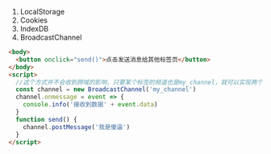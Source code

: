 1. LocalStorage
2. Cookies
3. IndexDB
4. BroadcastChannel
```html
<body>
  <button onclick="send()">点击发送消息给其他标签页</button>
</body>
<script>
  //这个方式并不会收到跨域的影响，只要某个标签的频道也是my_channel，就可以实现两个标签页之间的通信
  const channel = new BroadcastChannel('my_channel')
  channel.onmessage = event => {
    console.info('接收到数据' + event.data)
  }
  function send() {
    channel.postMessage('我是傻逼')
  }
</script>
```
